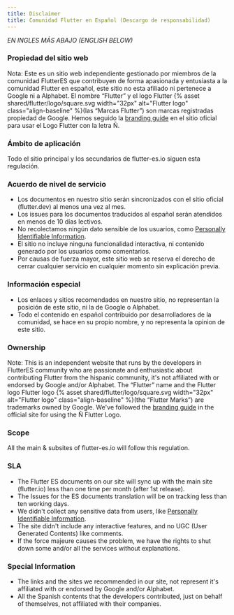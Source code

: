 ```yaml
---
title: Disclaimer
title: Comunidad Flutter en Español (Descargo de responsabilidad)
---
```


*EN INGLES MÁS ABAJO (ENGLISH BELOW)*

### Propiedad del sitio web

Nota: Este es un sitio web independiente gestionado por miembros de la comunidad FlutterES 
que contribuyen de forma apasionada y entusiasta a la comunidad Flutter en español, 
este sitio no esta afiliado ni pertenece a Google ni a Alphabet.
El nombre “Flutter” y el logo Flutter {% asset shared/flutter/logo/square.svg width="32px" alt="Flutter logo" class="align-baseline" %}(las “Marcas Flutter”) son marcas registradas propiedad de Google.
Hemos seguido la [branding guide](https://flutter.dev/brand) en el sitio oficial para usar el Logo Flutter con la letra Ñ.

### Ámbito de aplicación

Todo el sitio principal y los secundarios de flutter-es.io siguen esta regulación.

### Acuerdo de nivel de servicio

* Los documentos en nuestro sitio serán sincronizados con el sitio oficial (flutter.dev) al menos una vez al mes.
* Los issues para los documentos traducidos al español serán atendidos en menos de 10 días lectivos.
* No recolectamos ningún dato sensible de los usuarios, como [Personally Identifiable Information](https://support.google.com/analytics/answer/7686480).
* El sitio no incluye ninguna funcionalidad interactiva, ni contenido generado por los usuarios como comentarios.
* Por causas de fuerza mayor, este sitio web se reserva el derecho de cerrar cualquier servicio en cualquier momento sin explicación previa.

### Información especial

* Los enlaces y sitios recomendados en nuestro sitio, no representan la posición de este sitio, ni la de Google o Alphabet.
* Todo el contenido en español contribuido por desarrolladores de la comunidad, se hace en su propio nombre, y no representa la opinion de este sitio.

### Ownership

Note: This is an independent website that runs by the developers in FlutterES community
who are passionate and enthusiastic about contributing Flutter from the hispanic community,
it's not affiliated with or endorsed by Google and/or Alphabet.
The “Flutter” name and the Flutter logo Flutter logo {% asset shared/flutter/logo/square.svg width="32px" alt="Flutter logo" class="align-baseline" %}(the “Flutter Marks”) are trademarks owned by Google.
We've followed the [branding guide](https://flutter.dev/brand) in the official site for using the Ñ Flutter Logo.

### Scope

All the main & subsites of flutter-es.io will follow this regulation.

### SLA

* The Flutter ES documents on our site will sync up with the main site (flutter.io) less than one time per month (after 1st release).
* The Issues for the ES documents translation will be on tracking less than ten working days.
* We didn't collect any sensitive data from users, like [Personally Identifiable Information](https://support.google.com/analytics/answer/7686480).
* The site didn't include any interactive features, and no UGC (User Generated Contents) like comments.
* If the force majeure causes the problem, we have the rights to shut down some and/or all the services without explanations.

### Special Information

* The links and the sites we recommended in our site, not represent it's affiliated with or endorsed by Google and/or Alphabet.
* All the Spanish contents that the developers contributed, just on behalf of themselves, not affiliated with their companies.
